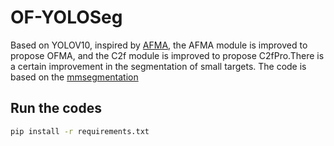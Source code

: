 # OF-YOLOSeg
Based on YOLOV10, inspired by [AFMA](https://github.com/ShengtianSang/AFMA), the AFMA module is improved to propose OFMA, and the C2f module is improved to propose C2fPro.There is a certain improvement in the segmentation of small targets.
The code is based on the [mmsegmentation](https://github.com/open-mmlab/mmsegmentation?tab=readme-ov-file) 

## Run the codes
```bash
pip install -r requirements.txt
```
